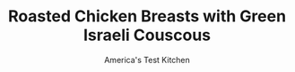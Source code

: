 ---
layout: ../../layouts/MarkdownPostLayout.astro
title: Roasted Chicken Breasts with Green Israeli Couscous
author: America's Test Kitchen
pubDate: 2023-03-15
description: "Basil and lemon add enticing brightness to this quick weeknight supper."
image_url: https://res.cloudinary.com/hksqkdlah/image/upload/ar_1:1,c_fill,dpr_2.0,f_auto,fl_lossy.progressive.strip_profile,g_faces:auto,q_auto:low,w_344/SFS_GreenIsraeliCouscousRoastedChickenBreasts-10_w5tnk0
tags: ["Main Courses","Chicken","Grains","Weeknight"]
calories: 3564
protein: 67
carbohydrates: 65
fats: 
fiber: 5
ingredients: ["4 cups, chicken broth, divided","2 cups, fresh parsley leaves","1 tablespoon, grated lemon zest plus 1 tablespoon juice","1 1/4 teaspoons, table salt, divided","3/4 teaspoon, pepper, divided","4 (10- to 12-ounce), bone-in split chicken breast, trimmed","4 tablespoons, unsalted butter, divided","1 1/2 cups Israeli, couscous","1 , onion, chopped fine","3 , garlic cloves, minced","1/4 cup, chopped fresh basil"]
serves: 4
time: "30 minutes"
instructions: ["Adjust oven rack to middle position and heat oven to 425 degrees. Process 1 cup broth, parsley, lemon zest, ¾ teaspoon salt, and ½ teaspoon pepper in blender until smooth, about 30 seconds. Set aside.","Pat chicken dry with paper towels and sprinkle with remaining ½ teaspoon salt and remaining ¼ teaspoon pepper. Melt 1 tablespoon butter in Dutch oven over medium-high heat. Add chicken and cook until golden brown on both sides, about 6 minutes. Transfer chicken to rimmed baking sheet. Roast until chicken registers 160 degrees, 18 to 20 minutes.","While chicken roasts, melt 1 tablespoon butter in now-empty pot over medium heat. Add couscous, onion, and garlic and cook until onion is softened and couscous is lightly toasted, about 4 minutes. Stir in parsley mixture and remaining 3 cups broth and bring to simmer. Cook, uncovered, stirring often, until nearly all liquid has been absorbed, about 14 minutes. Off heat, stir in basil, lemon juice, and remaining 2 tablespoons butter. Serve chicken with couscous."]
nutrition: ["1149 mg Potassium","644 mg Phosphorus","115 mg Calcium","5 mg Iron","121 mg Magnesium","1253 mg Sodium","3 mg Zinc","38 g Fat","31 mg Niacin (B3)","14 g Monounsaturated","6 g Polyunsaturated","47 mg Vitamin C","1 µg Vitamin D","197 mg Cholesterol","14 g Saturated","5 g Fiber","88 µg Folate (food)","5 g Sugars","500 µg Vitamin K","461 g Water","65 g Carbs","88 µg Folate equivalent (total)","67 g Protein","1 mg Vitamin E","1 mg Vitamin B6","289 µg Vitamin A","891 kcal Energy","3564 calories"]
notes: "We recommend using a rasp-style grater to grate the lemon zest."
---